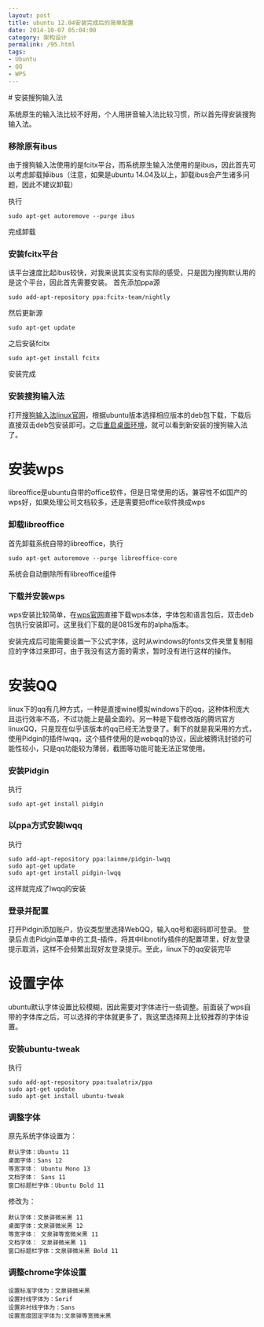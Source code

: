 ```yaml
---
layout: post
title: ubuntu 12.04安装完成后的简单配置
date: 2014-10-07 05:04:00
category: 架构设计
permalink: /95.html
tags:
- Ubuntu
- QQ
- WPS
---
```


<!--markdown--># 安装搜狗输入法

系统原生的输入法比较不好用，个人用拼音输入法比较习惯，所以首先得安装搜狗输入法。

### 移除原有ibus

由于搜狗输入法使用的是fcitx平台，而系统原生输入法使用的是ibus，因此首先可以考虑卸载掉ibus（注意，如果是ubuntu 14.04及以上，卸载ibus会产生诸多问题，因此不建议卸载）

执行

    sudo apt-get autoremove --purge ibus
    

完成卸载

### 安装fcitx平台

该平台速度比起ibus较快，对我来说其实没有实际的感受，只是因为搜狗默认用的是这个平台，因此首先需要安装。 首先添加ppa源

    sudo add-apt-repository ppa:fcitx-team/nightly
    

然后更新源

    sudo apt-get update
    

之后安装fcitx

    sudo apt-get install fcitx
    

安装完成

### 安装搜狗输入法

打开[搜狗输入法linux官网][1]，根据ubuntu版本选择相应版本的deb包下载，下载后直接双击deb包安装即可。之后[重启桌面环境][2]，就可以看到新安装的搜狗输入法了。

# 安装wps

libreoffice是ubuntu自带的office软件，但是日常使用的话，兼容性不如国产的wps好，如果处理公司文档较多，还是需要把office软件换成wps

### 卸载libreoffice

首先卸载系统自带的libreoffice，执行

    sudo apt-get autoremove --purge libreoffice-core
    

系统会自动删除所有libreoffice组件

### 下载并安装wps

wps安装比较简单，在[wps官网][3]直接下载wps本体，字体包和语言包后，双击deb包执行安装即可。这里我们下载的是0815发布的alpha版本。

安装完成后可能需要设置一下公式字体，这时从windows的fonts文件夹里复制相应的字体过来即可，由于我没有这方面的需求，暂时没有进行这样的操作。

# 安装QQ

linux下的qq有几种方式，一种是直接wine模拟windows下的qq，这种体积庞大且运行效率不高，不过功能上是最全面的。另一种是下载修改版的腾讯官方linuxQQ，只是现在似乎该版本的qq已经无法登录了。剩下的就是我采用的方式，使用Pidgin的插件lwqq，这个插件使用的是webqq的协议，因此被腾讯封锁的可能性较小，只是qq功能较为薄弱，截图等功能可能无法正常使用。

### 安装Pidgin

执行

    sudo apt-get install pidgin
    

### 以ppa方式安装lwqq

执行

    sudo add-apt-repository ppa:lainme/pidgin-lwqq
    sudo apt-get update
    sudo apt-get install pidgin-lwqq
    

这样就完成了lwqq的安装

### 登录并配置

打开Pidgin添加账户，协议类型里选择WebQQ，输入qq号和密码即可登录。 登录后点击Pidgin菜单中的工具-插件，将其中libnotify插件的配置项里，好友登录提示取消，这样不会频繁出现好友登录提示。至此，linux下的qq安装完毕

# 设置字体

ubuntu默认字体设置比较模糊，因此需要对字体进行一些调整。前面装了wps自带的字体库之后，可以选择的字体就更多了，我这里选择网上比较推荐的字体设置。

### 安装ubuntu-tweak

执行

    sudo add-apt-repository ppa:tualatrix/ppa
    sudo apt-get update
    sudo apt-get install ubuntu-tweak
    

### 调整字体

原先系统字体设置为：

    默认字体：Ubuntu 11 
    桌面字体：Sans 12 
    等宽字体： Ubuntu Mono 13 
    文档字体： Sans 11 
    窗口标题栏字体：Ubuntu Bold 11 
    

修改为：

    默认字体：文泉驿微米黑 11 
    桌面字体：文泉驿微米黑 12 
    等宽字体： 文泉驿等宽微米黑 11 
    文档字体： 文泉驿微米黑 11 
    窗口标题栏字体：文泉驿微米黑 Bold 11
    

### 调整chrome字体设置

    设置标准字体为：文泉驿微米黑 
    设置衬线字体为：Serif 
    设置非衬线字体为：Sans 
    设置宽度固定字体为:文泉驿等宽微米黑

 [1]: http://pinyin.sogou.com/linux/
 [2]: http://hi.ktsee.com/91.html
 [3]: http://linux.wps.cn/